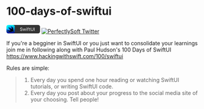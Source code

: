 # 100-days-of-swiftui

<img src="./Assets/swiftui-badge.png" width="88px" />
<a href="http://twitter.com/VidreaSebastian" target="_blank">
  <img src="https://img.shields.io/badge/Twitter-@VidreaSebastian-blue.svg?style=flat" alt="PerfectlySoft Twitter">
</a>

If you're a begginer in SwiftUI or you just want to consolidate your learnings join me in following along with Paul Hudson's 100 Days of SwiftUI https://www.hackingwithswift.com/100/swiftui

Rules are simple:
> 1. Every day you spend one hour reading or watching SwiftUI tutorials, or writing SwiftUI code.
> 2. Every day you post about your progress to the social media site of your choosing. Tell people!
